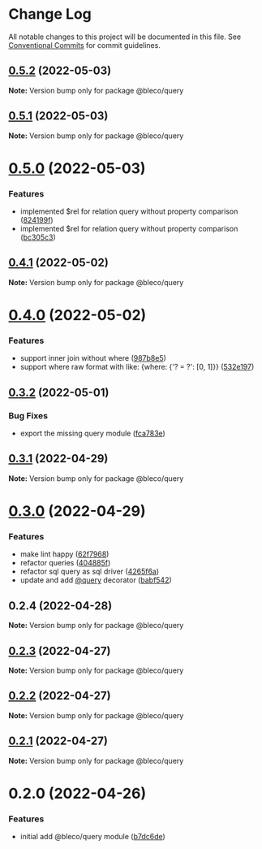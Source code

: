 # Change Log

All notable changes to this project will be documented in this file.
See [Conventional Commits](https://conventionalcommits.org) for commit guidelines.

## [0.5.2](https://gitr.net/betaly/bleco/compare/@bleco/query@0.5.1...@bleco/query@0.5.2) (2022-05-03)

**Note:** Version bump only for package @bleco/query





## [0.5.1](https://gitr.net/betaly/bleco/compare/@bleco/query@0.5.0...@bleco/query@0.5.1) (2022-05-03)

**Note:** Version bump only for package @bleco/query





# [0.5.0](https://gitr.net/betaly/bleco/compare/@bleco/query@0.4.1...@bleco/query@0.5.0) (2022-05-03)


### Features

* implemented $rel for relation query without property comparison ([824199f](https://gitr.net/betaly/bleco/commits/824199f124daf571482ee1a23d5e97fccecdf901))
* implemented $rel for relation query without property comparison ([bc305c3](https://gitr.net/betaly/bleco/commits/bc305c3284f1fd35496b9dbd10a17ce546516230))





## [0.4.1](https://gitr.net/betaly/bleco/compare/@bleco/query@0.4.0...@bleco/query@0.4.1) (2022-05-02)

**Note:** Version bump only for package @bleco/query





# [0.4.0](https://gitr.net/betaly/bleco/compare/@bleco/query@0.3.2...@bleco/query@0.4.0) (2022-05-02)


### Features

* support inner join without where ([987b8e5](https://gitr.net/betaly/bleco/commits/987b8e5f289628b038739981085ebba08dfb6c27))
* support where raw format with like: {where: {'? = ?': [0, 1]}} ([532e197](https://gitr.net/betaly/bleco/commits/532e19713a964a740adaa3c389a4decc1ea80c24))





## [0.3.2](https://gitr.net/betaly/bleco/compare/@bleco/query@0.3.1...@bleco/query@0.3.2) (2022-05-01)


### Bug Fixes

* export the missing query module ([fca783e](https://gitr.net/betaly/bleco/commits/fca783e88478ad6ea8e2395938efaa28159be91a))





## [0.3.1](https://gitr.net/betaly/bleco/compare/@bleco/query@0.3.0...@bleco/query@0.3.1) (2022-04-29)

**Note:** Version bump only for package @bleco/query





# [0.3.0](https://gitr.net/betaly/bleco/compare/@bleco/query@0.2.4...@bleco/query@0.3.0) (2022-04-29)


### Features

* make lint happy ([62f7968](https://gitr.net/betaly/bleco/commits/62f7968ef883d7faa55b2d2212cd9196f9b46333))
* refactor queries ([404885f](https://gitr.net/betaly/bleco/commits/404885f30e22c73f3afbfda764a0ca71723ef959))
* refactor sql query as sql driver ([4265f6a](https://gitr.net/betaly/bleco/commits/4265f6a17a73bb8fa51b6bfa4eccf2f9c275246b))
* update and add [@query](https://gitr.net/query) decorator ([babf542](https://gitr.net/betaly/bleco/commits/babf54268972365ce905930e6564f6aa34d7ca24))





## 0.2.4 (2022-04-28)

**Note:** Version bump only for package @bleco/query





## [0.2.3](https://gitr.net/betaly/bleco/compare/@bleco/query@0.2.2...@bleco/query@0.2.3) (2022-04-27)

**Note:** Version bump only for package @bleco/query





## [0.2.2](https://gitr.net/betaly/bleco/compare/@bleco/query@0.2.1...@bleco/query@0.2.2) (2022-04-27)

**Note:** Version bump only for package @bleco/query





## [0.2.1](https://gitr.net/betaly/bleco/compare/@bleco/query@0.2.0...@bleco/query@0.2.1) (2022-04-27)

**Note:** Version bump only for package @bleco/query





# 0.2.0 (2022-04-26)


### Features

* initial add @bleco/query module ([b7dc6de](https://gitr.net/betaly/bleco/commits/b7dc6de128e5b52d5e41009429cbc013a3b7ca82))
